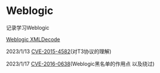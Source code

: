 # Weblogic

记录学习Weblogic

[Weblogic XMLDecode](https://github.com/Xsw6/JavaSec/blob/main/JAVA%E5%AE%89%E5%85%A8%E5%AD%A6%E4%B9%A0-Weblogic/WeblogicXML.md)


2023/1/13 [CVE-2015-4582](https://github.com/Xsw6/JavaSec/blob/main/JAVA%E5%AE%89%E5%85%A8%E5%AD%A6%E4%B9%A0-Weblogic/CVE-2015-4582.md)(对T3协议的理解)

2023/1/17 [CVE-2016-0638](https://github.com/Xsw6/JavaSec/blob/main/JAVA%E5%AE%89%E5%85%A8%E5%AD%A6%E4%B9%A0-Weblogic/CVE-2016-0638.md)(Weblogic黑名单的作用点 以及绕过)
